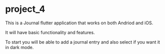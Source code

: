 # project_4

This is a Journal flutter application that works on both Andriod and iOS. 

It will have basic functionality and features. 

To start you will be able to add a journal entry and also select if you want it in dark mode. 